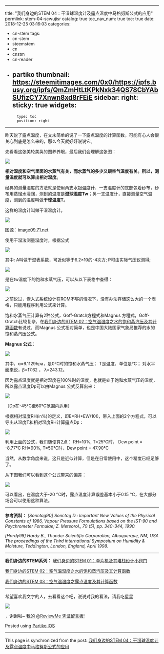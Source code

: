
---
title: "我们身边的STEM 04：干湿球温度计及露点温度中马格努斯公式的应用"
permlink: stem-04-scwujisr
catalog: true
toc_nav_num: true
toc: true
date: 2018-12-25 03:16:03
categories:
- cn-stem
tags:
- cn-stem
- steemstem
- cn
- cnstm
- cn-reader
- partiko
thumbnail: https://steemitimages.com/0x0/https://ipfs.busy.org/ipfs/QmZmHtLtKPkNxk34QS78CbYAbSUfizCY7Xnwn8xd8rFEiE
sidebar:
    right:
        sticky: true
widgets:
    -
        type: toc
        position: right
---


昨天说了露点温度，在文末简单的说了一下露点温度的计算函数。可能有心人会很关心到底是怎么来的，那么今天就好好说说它。

先看看这张美轮美奂的图养养眼，最后我们会理解这张图：

![](https://steemitimages.com/0x0/https://ipfs.busy.org/ipfs/QmZmHtLtKPkNxk34QS78CbYAbSUfizCY7Xnwn8xd8rFEiE)

**相对湿度和空气里面的水蒸气有关，而水蒸气的多少又跟空气温度有关。所以，测量温度就可以算出相对湿度。**

经典的测量湿度的方法就是使用两支水银温度计，一支温度计的底部包着纱布，纱布用蒸馏水浸润，测到的温度是**湿球温度Tw**；另一支温度计，直接测量空气温度，测到的温度叫做**干球温度T**。

这样的温度计叫做干湿温度计。

![](https://steemitimages.com/0x0/https://ipfs.busy.org/ipfs/QmbMfJZ5Y5RY96hP4mDvRmmi4N5em9rkGgz6mv8wS1meuJ)

图源：[image09.71.net](http://image09.71.net/image09/94/54/42/36/ce42f6c6-a192-4e71-b5ea-58f48c4dc2a1.jpg)

使用干湿法测量湿度时，根据公式

![](https://steemitimages.com/0x0/https://ipfs.busy.org/ipfs/QmQfizyEfgs5mo5SwZtJ14iL2sL1VANMHnHrkh5MFf5fcs)

其中:
A叫做干湿表系数，可近似等于6.2×10的-4次方;
P可由实际气压仪测得;

![](https://steemitimages.com/0x0/https://ipfs.busy.org/ipfs/QmZwSystuEoE89QQB69fQQfm2c77ynWELgnfiUr4CsCxGX)

是在tw温度下的饱和水蒸气压，可以从以下表格中查得：

![](https://steemitimages.com/0x0/https://ipfs.busy.org/ipfs/Qmd8JmbotxKN4V98R98bvMQjFSxNXyBU81GByJFyqGErFp)

之前说过，嵌入式系统设计在ROM不够的情况下，没有办法存储这么大的一个表格，只能用程序利用公式来计算。

饱和水蒸气压计算有2种公式，Goff-Gratch方程式和Magnus 方程式，Goff-Gratch比较复杂，在[我们身边的STEM 02：空气温湿度之水的饱和蒸汽压及其计算函数](https://busy.org/@julian2013/stem-02-wlzhfayj)有说过，而Magnus 公式相对简单，也是中国大陆国家气象局推荐的水的饱和蒸汽压公式。

**Magnus 公式：**

![](https://steemitimages.com/0x0/https://ipfs.busy.org/ipfs/QmSM9hTxHmrMbhUqPwuxr1uTqZj9FwZuo6dvFpSS7dv6Ar)

其中，α=6.1129hpa，是0℃时的饱和水蒸气压；
T是温度，单位是℃；
对水平面来说，β=17.62 ， λ=243.12。

因为露点温度就是相对湿度在100%时的温度，也就是处于饱和水蒸气压的温度，所以露点温度Dp可以由Magnus 公式反算出来：

![](https://steemitimages.com/0x0/https://ipfs.busy.org/ipfs/QmUW4AbMMeqtJsNrqCSJLDSkqVXGYVKrXi5TUuKXeT2e9t)

（Dp在-45°C至60°C范围内适用）

根据相对湿度RH(in%)的定义，即E=RH*EW/100，带入上面的2个方程式，可以导出从温度T和相对湿度RH计算露点Dp：

![](https://steemitimages.com/0x0/https://ipfs.busy.org/ipfs/QmUVPo2MntJwsaD14eHa7fUoamx11uedKjCVkkiEiuq9Hv)

利用上面的公式，我们随便算2点：
RH=10%, T=25°C时， Dew point = -8.77°C
RH=90%, T=50°C时，Dew point = 47.90°C

当然，从数学角度来说，这只是近似计算，但是在日常使用中，这个精度已经足够了。

从下图我们可以看到这个公式带来的偏差：

![](https://steemitimages.com/0x0/https://ipfs.busy.org/ipfs/QmZmHtLtKPkNxk34QS78CbYAbSUfizCY7Xnwn8xd8rFEiE)

可以看出，在温度大于-20 °C时，露点温度计算误差基本小于0.15 °C，在大部分场合可以使用这种算法。

---

**参考资料：**
_[Sonntag90] Sonntag D.: Important New Values of the Physical Constants of 1986, Vapour Pressure Formulations based on the IST-90 and Psychrometer Formulae; Z. Meteorol., 70 (5), pp. 340-344, 1990._

_[Hardy98] Hardy B., Thunder Scientific Corporation, Albuquerque, NM, USA The proceedings of the Third international Symposium on Humidity & Moisture, Teddington, London, England, April 1998._

---

**我们身边的STEM系列：**
[我们身边的STEM 01：单片机及其堆栈设计小窍门](https://steemit.com/@julian2013/stem-01-sriqgucl)

[我们身边的STEM 02：空气温湿度之水的饱和蒸汽压及其计算函数](https://steemit.com/cn-stem/@julian2013/stem-02-wlzhfayj)

[我们身边的STEM 03：空气温湿度之露点温度及其计算函数](https://steemd.com/cn-stem/@julian2013/stem-03-abxawrm8)

---

希望喜欢我文字的人，去看看这个吧，说说对我的看法，请我吃星星

![](https://steemitimages.com/0x0/http://bit.ly/5credstars)

，谢谢啦~
[我的 @ReviewMe 凭证留言板!](https://steemit.com/cn/@julian2013/reviewme-yoursteemitname)

Posted using [Partiko iOS](https://steemit.com/@partiko-ios)

- - -

This page is synchronized from the post: [我们身边的STEM 04：干湿球温度计及露点温度中马格努斯公式的应用](https://steemit.com/@julian2013/stem-04-scwujisr)
